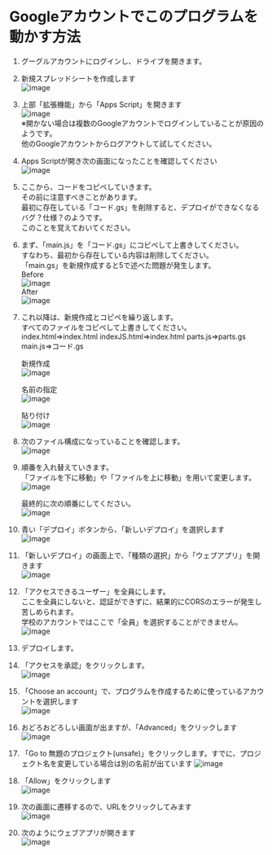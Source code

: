 # Googleアカウントでこのプログラムを動かす方法

1. グーグルアカウントにログインし、ドライブを開きます。
1. 新規スプレッドシートを作成します  
![image](https://github.com/mss7z/gas_iot/assets/49343918/8cca2a36-70a5-4dd2-a7b4-14c91ddc2315)  

1. 上部「拡張機能」から「Apps Script」を開きます  
   ![image](https://github.com/mss7z/gas_iot/assets/49343918/a8fce4a0-62a1-450e-bb9d-64b9ee10e7cd)  
   ※開かない場合は複数のGoogleアカウントでログインしていることが原因のようです。  
   他のGoogleアカウントからログアウトして試してください。  

1. Apps Scriptが開き次の画面になったことを確認してください  
   ![image](https://github.com/mss7z/gas_iot/assets/49343918/e2d6f222-7692-4e8e-8b91-578e45db6164)  

1. ここから、コードをコピペしていきます。  
   その前に注意すべきことがあります。  
   最初に存在している「コード.gs」を削除すると、デプロイができなくなるバグ？仕様？のようです。  
   このことを覚えておいてください。  
1. まず、「main.js」を「コード.gs」にコピペして上書きしてください。  
   すなわち、最初から存在している内容は削除してください。  
   「main.gs」を新規作成すると5で述べた問題が発生します。    
   Before  
   ![image](https://github.com/mss7z/gas_iot/assets/49343918/771a50e5-656b-47c3-9c3b-5060f69b4589)  
   After  
   ![image](https://github.com/mss7z/gas_iot/assets/49343918/b62d940e-1e2a-47de-8dd1-3db6c0f3297b)  

1. これ以降は、新規作成とコピペを繰り返します。  
   すべてのファイルをコピペして上書きしてください。
   index.html⇒index.html
   indexJS.html⇒index.html
   parts.js⇒parts.gs
   main.js⇒コード.gs  
     
   新規作成  
   ![image](https://github.com/mss7z/gas_iot/assets/49343918/5b488fde-12d2-4562-8def-1cc1bcc3d2c5)
     
   名前の指定  
   ![image](https://github.com/mss7z/gas_iot/assets/49343918/b1d3b8b1-821e-45c3-b6bd-b5e574f4e983)
     
   貼り付け  
   ![image](https://github.com/mss7z/gas_iot/assets/49343918/b143e9d4-0bf5-44fe-9705-fe737107bb03)  

1. 次のファイル構成になっていることを確認します。  
   ![image](https://github.com/mss7z/gas_iot/assets/49343918/6f21fbd9-aaf0-425d-bd83-35ef5a4f4368)

1. 順番を入れ替えていきます。  
   「ファイルを下に移動」や「ファイルを上に移動」を用いて変更します。  
   ![image](https://github.com/mss7z/gas_iot/assets/49343918/d1e17c1a-b43c-4786-a492-c75b04afdc68)

   最終的に次の順番にしてください。  
   ![image](https://github.com/mss7z/gas_iot/assets/49343918/411e7587-cf1d-4a1d-9a7c-a26bcdb58252)

1. 青い「デプロイ」ボタンから、「新しいデプロイ」を選択します  
   ![image](https://github.com/mss7z/gas_iot/assets/49343918/d1336cf6-d3fb-4f98-8a34-0db4bfe9a722)  


1. 「新しいデプロイ」の画面上で、「種類の選択」から「ウェブアプリ」を開きます  
   ![image](https://github.com/mss7z/gas_iot/assets/49343918/e49c4caa-c027-4202-8dc5-37413561f6a2)  

1. 「アクセスできるユーザー」を全員にします。  
   ここを全員にしないと、認証ができずに、結果的にCORSのエラーが発生し苦しめられます。  
   学校のアカウントではここで「全員」を選択することができません。  
   ![image](https://github.com/mss7z/gas_iot/assets/49343918/5bf7ce39-ae51-46f1-bd28-570acdc84276)  

1. デプロイします。  
1. 「アクセスを承認」をクリックします。  
   ![image](https://github.com/mss7z/gas_iot/assets/49343918/f11f6118-cde4-4e9e-8390-d5e910f980ee)

1. 「Choose an account」で、プログラムを作成するために使っているアカウントを選択します  
   ![image](https://github.com/mss7z/gas_iot/assets/49343918/d6d49484-6a51-4764-ae84-12c8943b4c5a)

1. おどろおどろしい画面が出ますが、「Advanced」をクリックします  
   ![image](https://github.com/mss7z/gas_iot/assets/49343918/563ae7e8-7a2d-43fe-81b0-4a6507ea714f)


1. 「Go to 無題のプロジェクト(unsafe)」をクリックします。すでに、プロジェクト名を変更している場合は別の名前が出ています
   ![image](https://github.com/mss7z/gas_iot/assets/49343918/80160012-b43d-4ae4-b6bc-1431f23d0caf)

1. 「Allow」をクリックします  
   ![image](https://github.com/mss7z/gas_iot/assets/49343918/4855bdeb-ee09-4a37-93ee-0e5cf469436c)  

1. 次の画面に遷移するので、URLをクリックしてみます  
   ![image](https://github.com/mss7z/gas_iot/assets/49343918/07acd2bf-e4d6-422f-a59b-f6d19535ce74)

1. 次のようにウェブアプリが開きます  
   ![image](https://github.com/mss7z/gas_iot/assets/49343918/4333769d-2a93-4d00-89eb-35b017472d80)


